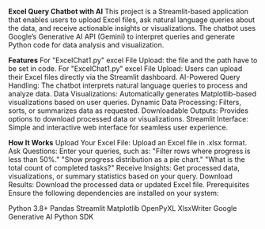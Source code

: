 **Excel Query Chatbot with AI**
This project is a Streamlit-based application that enables users to upload Excel files, ask natural language queries about the data, and receive actionable insights or visualizations. The chatbot uses Google’s Generative AI API (Gemini) to interpret queries and generate Python code for data analysis and visualization.

**Features**
For "ExcelChat1.py" excel File Upload: the file and the path have to be set in code.
For "ExcelChat1.py" excel File Upload: Users can upload their Excel files directly via the Streamlit dashboard.
AI-Powered Query Handling: The chatbot interprets natural language queries to process and analyze data.
Data Visualizations: Automatically generates Matplotlib-based visualizations based on user queries.
Dynamic Data Processing: Filters, sorts, or summarizes data as requested.
Downloadable Outputs: Provides options to download processed data or visualizations.
Streamlit Interface: Simple and interactive web interface for seamless user experience.

**How It Works**
Upload Your Excel File: Upload an Excel file in .xlsx format.
Ask Questions: Enter your queries, such as:
"Filter rows where progress is less than 50%."
"Show progress distribution as a pie chart."
"What is the total count of completed tasks?"
Receive Insights: Get processed data, visualizations, or summary statistics based on your query.
Download Results: Download the processed data or updated Excel file.
Prerequisites
Ensure the following dependencies are installed on your system:

Python 3.8+
Pandas
Streamlit
Matplotlib
OpenPyXL
XlsxWriter
Google Generative AI Python SDK


